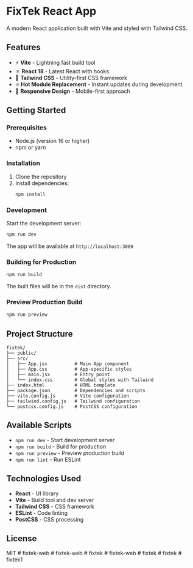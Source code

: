 # FixTek React App

A modern React application built with Vite and styled with Tailwind CSS.

## Features

- ⚡️ **Vite** - Lightning fast build tool
- ⚛️ **React 18** - Latest React with hooks
- 🎨 **Tailwind CSS** - Utility-first CSS framework
- 🔥 **Hot Module Replacement** - Instant updates during development
- 📱 **Responsive Design** - Mobile-first approach

## Getting Started

### Prerequisites

- Node.js (version 16 or higher)
- npm or yarn

### Installation

1. Clone the repository
2. Install dependencies:
   ```bash
   npm install
   ```

### Development

Start the development server:

```bash
npm run dev
```

The app will be available at `http://localhost:3000`

### Building for Production

```bash
npm run build
```

The built files will be in the `dist` directory.

### Preview Production Build

```bash
npm run preview
```

## Project Structure

```
fixtek/
├── public/
├── src/
│   ├── App.jsx          # Main App component
│   ├── App.css          # App-specific styles
│   ├── main.jsx         # Entry point
│   └── index.css        # Global styles with Tailwind
├── index.html           # HTML template
├── package.json         # Dependencies and scripts
├── vite.config.js       # Vite configuration
├── tailwind.config.js   # Tailwind configuration
└── postcss.config.js    # PostCSS configuration
```

## Available Scripts

- `npm run dev` - Start development server
- `npm run build` - Build for production
- `npm run preview` - Preview production build
- `npm run lint` - Run ESLint

## Technologies Used

- **React** - UI library
- **Vite** - Build tool and dev server
- **Tailwind CSS** - CSS framework
- **ESLint** - Code linting
- **PostCSS** - CSS processing

## License

MIT
#   f i x t e k - w e b  
 #   f i x t e k - w e b  
 #   f i x t e k  
 #   f i x t e k - w e b  
 #   f i x t e k  
 #   f i x t e k  
 #   f i x t e k 1  
 